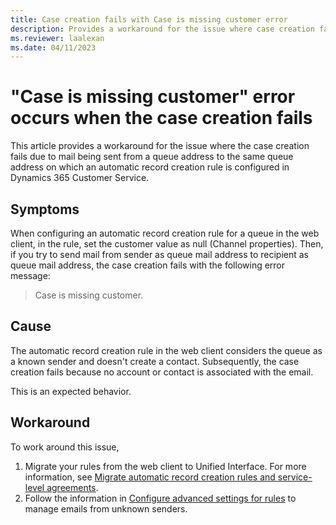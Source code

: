 ```yaml
---
title: Case creation fails with Case is missing customer error
description: Provides a workaround for the issue where case creation fails when a mail is sent to same queue address on which the automatic record creation role is configured in Dynamics 365 Customer Service.
ms.reviewer: laalexan
ms.date: 04/11/2023
---
```

# "Case is missing customer" error occurs when the case creation fails

This article provides a workaround for the issue where the case creation fails due to mail being sent from a queue address to the same queue address on which an automatic record creation rule is configured in Dynamics 365 Customer Service.

## Symptoms

When configuring an automatic record creation rule for a queue in the web client, in the rule, set the customer value as null (Channel properties). Then, if you try to send mail from sender as queue mail address to recipient as queue mail address, the case creation fails with the following error message:

> Case is missing customer.

## Cause

The automatic record creation rule in the web client considers the queue as a known sender and doesn't create a contact. Subsequently, the case creation fails because no account or contact is associated with the email.

This is an expected behavior.

## Workaround

To work around this issue,

1. Migrate your rules from the web client to Unified Interface. For more information, see [Migrate automatic record creation rules and service-level agreements](/dynamics365/customer-service/migrate-automatic-record-creation-and-sla-agreements).
2. Follow the information in [Configure advanced settings for rules](/dynamics365/customer-service/automatically-create-update-records#configure-advanced-settings-for-rules) to manage emails from unknown senders.
